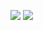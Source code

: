 ![](https://github-readme-stats.vercel.app/api?username=eleguns&hide_border=true&bg_color=0000&text_color=1167B1&title_color=1167B1) 
![](https://github-readme-stats.vercel.app/api/top-langs/?username=eleguns&layout=compact&hide_border=true&bg_color=0000&text_color=1167B1&title_color=1167B1)
